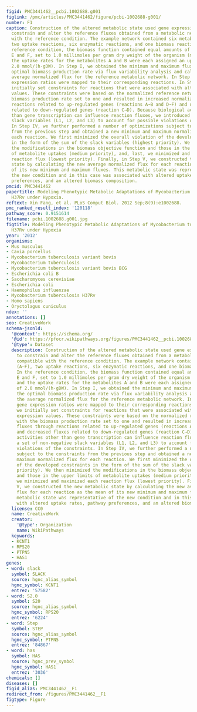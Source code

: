 ```yaml
---
figid: PMC3441462__pcbi.1002688.g001
figlink: /pmc/articles/PMC3441462/figure/pcbi-1002688-g001/
number: F1
caption: Construction of the altered metabolic state used gene expression data to
  constrain and alter the reference fluxes obtained from a metabolic network compatible
  with the reference condition. The example network contained six metabolites (A–F),
  two uptake reactions, six enzymatic reactions, and one biomass reaction. In the
  reference condition, the biomass function contained equal amounts of metabolites
  E and F, set to 1.0 millimoles per gram dry weight of the organism (mmol/gDW), and
  the uptake rates for the metabolites A and B were each assigned an upper limit of
  2.0 mmol/(h·gDW). In Step I, we obtained the minimum and maximum fluxes under the
  optimal biomass production rate via flux variability analysis and calculated the
  average normalized flux for the reference metabolic network. In Step II, the gene
  expression ratios were mapped to their corresponding reactions. In Step III, we
  initially set constraints for reactions that were associated with altered gene expression
  values. These constraints were based on the normalized reference network with the
  biomass production rate set to one and resulted in increased normalized fluxes through
  reactions related to up-regulated genes (reactions A→B and D→F) and decreased fluxes
  related to down-regulated genes (reaction C→D). Because biological activities other
  than gene transcription can influence reaction fluxes, we introduced a set of non-negative
  slack variables (L1, L2, and L3) to account for possible violations of the constraints.
  In Step IV, we further performed a number of optimizations subject to the constraints
  from the previous step and obtained a new minimum and maximum normalized flux for
  each reaction. We first minimized the overall violation of the developed constraints
  in the form of the sum of the slack variables (highest priority). We then minimized
  the modifications in the biomass objective function and those in the upper limits
  of metabolite uptakes (medium priority), and, last, we minimized and maximized each
  reaction flux (lowest priority). Finally, in Step V, we constructed the new metabolic
  state by calculating the new average normalized flux for each reaction as the mean
  of its new minimum and maximum fluxes. This metabolic state was representative of
  the new condition and in this case was associated with altered uptake rates, pathway
  preferences, and an altered biomass composition.
pmcid: PMC3441462
papertitle: Modeling Phenotypic Metabolic Adaptations of Mycobacterium tuberculosis
  H37Rv under Hypoxia.
reftext: Xin Fang, et al. PLoS Comput Biol. 2012 Sep;8(9):e1002688.
pmc_ranked_result_index: '120118'
pathway_score: 0.9151614
filename: pcbi.1002688.g001.jpg
figtitle: Modeling Phenotypic Metabolic Adaptations of Mycobacterium tuberculosis
  H37Rv under Hypoxia
year: '2012'
organisms:
- Mus musculus
- Cavia porcellus
- Mycobacterium tuberculosis variant bovis
- Mycobacterium tuberculosis
- Mycobacterium tuberculosis variant bovis BCG
- Escherichia coli B
- Saccharomyces cerevisiae
- Escherichia coli
- Haemophilus influenzae
- Mycobacterium tuberculosis H37Rv
- Homo sapiens
- Oryctolagus cuniculus
ndex: ''
annotations: []
seo: CreativeWork
schema-jsonld:
  '@context': https://schema.org/
  '@id': https://pfocr.wikipathways.org/figures/PMC3441462__pcbi.1002688.g001.html
  '@type': Dataset
  description: Construction of the altered metabolic state used gene expression data
    to constrain and alter the reference fluxes obtained from a metabolic network
    compatible with the reference condition. The example network contained six metabolites
    (A–F), two uptake reactions, six enzymatic reactions, and one biomass reaction.
    In the reference condition, the biomass function contained equal amounts of metabolites
    E and F, set to 1.0 millimoles per gram dry weight of the organism (mmol/gDW),
    and the uptake rates for the metabolites A and B were each assigned an upper limit
    of 2.0 mmol/(h·gDW). In Step I, we obtained the minimum and maximum fluxes under
    the optimal biomass production rate via flux variability analysis and calculated
    the average normalized flux for the reference metabolic network. In Step II, the
    gene expression ratios were mapped to their corresponding reactions. In Step III,
    we initially set constraints for reactions that were associated with altered gene
    expression values. These constraints were based on the normalized reference network
    with the biomass production rate set to one and resulted in increased normalized
    fluxes through reactions related to up-regulated genes (reactions A→B and D→F)
    and decreased fluxes related to down-regulated genes (reaction C→D). Because biological
    activities other than gene transcription can influence reaction fluxes, we introduced
    a set of non-negative slack variables (L1, L2, and L3) to account for possible
    violations of the constraints. In Step IV, we further performed a number of optimizations
    subject to the constraints from the previous step and obtained a new minimum and
    maximum normalized flux for each reaction. We first minimized the overall violation
    of the developed constraints in the form of the sum of the slack variables (highest
    priority). We then minimized the modifications in the biomass objective function
    and those in the upper limits of metabolite uptakes (medium priority), and, last,
    we minimized and maximized each reaction flux (lowest priority). Finally, in Step
    V, we constructed the new metabolic state by calculating the new average normalized
    flux for each reaction as the mean of its new minimum and maximum fluxes. This
    metabolic state was representative of the new condition and in this case was associated
    with altered uptake rates, pathway preferences, and an altered biomass composition.
  license: CC0
  name: CreativeWork
  creator:
    '@type': Organization
    name: WikiPathways
  keywords:
  - KCNT1
  - RPS20
  - PTPN5
  - HAS1
genes:
- word: slack
  symbol: SLACK
  source: hgnc_alias_symbol
  hgnc_symbol: KCNT1
  entrez: '57582'
- word: S2.0
  symbol: S20
  source: hgnc_alias_symbol
  hgnc_symbol: RPS20
  entrez: '6224'
- word: Step
  symbol: STEP
  source: hgnc_alias_symbol
  hgnc_symbol: PTPN5
  entrez: '84867'
- word: has
  symbol: HAS
  source: hgnc_prev_symbol
  hgnc_symbol: HAS1
  entrez: '3036'
chemicals: []
diseases: []
figid_alias: PMC3441462__F1
redirect_from: /figures/PMC3441462__F1
figtype: Figure
---
```

